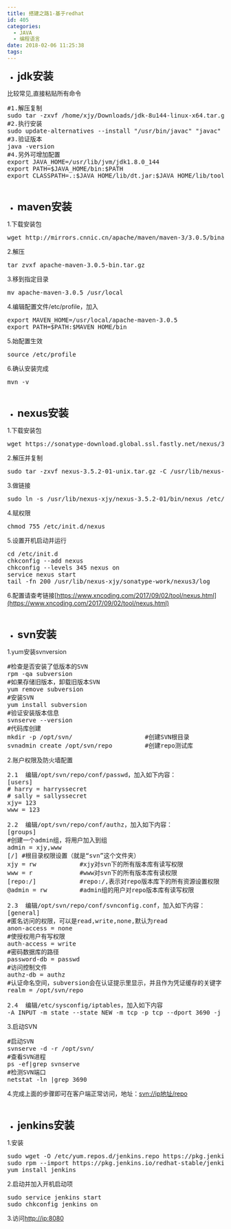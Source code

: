 ```yaml
---
title: 搭建之路1-基于redhat
id: 405
categories:
  - JAVA
  - 编程语言
date: 2018-02-06 11:25:38
tags:
---
```


*   **<span style="font-size: 18pt;">jdk安装</span>**

比较常见,直接粘贴所有命令
<pre class="lang:sh decode:true ">#1.解压复制
sudo tar -zxvf /home/xjy/Downloads/jdk-8u144-linux-x64.tar.gz -C /usr/lib/jvm
#2.执行安装
sudo update-alternatives --install "/usr/bin/javac" "javac" "/usr/lib/jvm/jdk1.8.0_144/bin/javac" 1 \  &amp;&amp; sudo update-alternatives --set javac /usr/lib/jvm/jdk1.8.0_144/bin/javac \ &amp;&amp; sudo update-alternatives --install "/usr/bin/java" "java" "/usr/lib/jvm/jdk1.8.0_144/bin/java" 1 \ &amp;&amp; sudo update-alternatives --set java /usr/lib/jvm/jdk1.8.0_144/bin/java
#3.验证版本
java -version
#4.另外可增加配置
export JAVA_HOME=/usr/lib/jvm/jdk1.8.0_144
export PATH=$JAVA_HOME/bin:$PATH
export CLASSPATH=.:$JAVA_HOME/lib/dt.jar:$JAVA_HOME/lib/tools.jar</pre>

&nbsp;

*   **<span style="font-size: 18pt;">maven安装</span>**

1.下载安装包
<pre class="lang:sh decode:true">wget http://mirrors.cnnic.cn/apache/maven/maven-3/3.0.5/binaries/apache-maven-3.0.5-bin.tar.gz</pre>
2.解压
<pre class="lang:sh decode:true">tar zvxf apache-maven-3.0.5-bin.tar.gz</pre>
3.移到指定目录
<pre class="lang:sh decode:true ">mv apache-maven-3.0.5 /usr/local</pre>
4.编辑配置文件/etc/profile，加入
<pre class="nums:false whitespace-before:1 whitespace-after:1 lang:vim decode:true ">export MAVEN_HOME=/usr/local/apache-maven-3.0.5
export PATH=$PATH:$MAVEN_HOME/bin</pre>
5.始配置生效
<pre class="lang:sh decode:true">source /etc/profile</pre>
6.确认安装完成
<pre class="lang:sh decode:true">mvn -v</pre>

&nbsp;

*   **<span style="font-size: 18pt;">nexus安装</span>**

1.下载安装包
<pre class="lang:sh decode:true">wget https://sonatype-download.global.ssl.fastly.net/nexus/3/nexus-3.5.2-01-unix.tar.gz</pre>

2.解压并复制
<pre class="lang:sh decode:true">sudo tar -zxvf nexus-3.5.2-01-unix.tar.gz -C /usr/lib/nexus-xjy</pre>

3.做链接
<pre class="lang:sh decode:true">sudo ln -s /usr/lib/nexus-xjy/nexus-3.5.2-01/bin/nexus /etc/init.d/nexus</pre>

4.赋权限
<pre class="lang:sh decode:true">chmod 755 /etc/init.d/nexus</pre>

5.设置开机启动并运行
<pre class="lang:sh decode:true">cd /etc/init.d
chkconfig --add nexus
chkconfig --levels 345 nexus on
service nexus start
tail -fn 200 /usr/lib/nexus-xjy/sonatype-work/nexus3/log</pre>

6.配置请查考链接[https://www.xncoding.com/2017/09/02/tool/nexus.html](https://www.xncoding.com/2017/09/02/tool/nexus.html)

&nbsp;

*   **<span style="font-size: 18pt;">svn安装</span>**

1.yum安装svnversion
<pre class="lang:sh decode:true">#检查是否安装了低版本的SVN
rpm -qa subversion
#如果存储旧版本，卸载旧版本SVN
yum remove subversion
#安装SVN
yum install subversion
#验证安装版本信息
svnserve --version
#代码库创建
mkdir -p /opt/svn/                    #创建SVN根目录
svnadmin create /opt/svn/repo         #创建repo测试库</pre>

2.账户权限及防火墙配置
<pre class="lang:sh decode:true ">
2.1  编辑/opt/svn/repo/conf/passwd，加入如下内容：
[users]
# harry = harryssecret
# sally = sallyssecret
xjy= 123
www = 123

2.2  编辑/opt/svn/repo/conf/authz，加入如下内容：
[groups]
#创建一个admin组，将用户加入到组
admin = xjy,www
[/] #根目录权限设置（就是“svn”这个文件夹）
xjy = rw            #xjy对svn下的所有版本库有读写权限
www = r             #www对svn下的所有版本库有读权限
[repo:/]            #repo:/,表示对repo版本库下的所有资源设置权限
@admin = rw         #admin组的用户对repo版本库有读写权限

2.3  编辑/opt/svn/repo/conf/svnconfig.conf，加入如下内容：
[general]  
#匿名访问的权限，可以是read,write,none,默认为read  
anon-access = none  
#使授权用户有写权限  
auth-access = write  
#密码数据库的路径  
password-db = passwd  
#访问控制文件  
authz-db = authz  
#认证命名空间，subversion会在认证提示里显示，并且作为凭证缓存的关键字  
realm = /opt/svn/repo

2.4  编辑/etc/sysconfig/iptables，加入如下内容
-A INPUT -m state --state NEW -m tcp -p tcp --dport 3690 -j ACCEPT
</pre>

3.启动SVN
<pre class="lang:sh decode:true ">#启动SVN
svnserve -d -r /opt/svn/
#查看SVN进程
ps -ef|grep svnserve
#检测SVN端口
netstat -ln |grep 3690</pre>

4.完成上面的步骤即可在客户端正常访问，地址：[svn://ip地址/repo](svn://ip地址/repo)

&nbsp;

*   **<span style="font-size: 18pt;">jenkins安装</span>**

1.安装
<pre class="lang:sh decode:true ">sudo wget -O /etc/yum.repos.d/jenkins.repo https://pkg.jenkins.io/redhat-stable/jenkins.repo
sudo rpm --import https://pkg.jenkins.io/redhat-stable/jenkins.io.key
yum install jenkins</pre>

2.启动并加入开机启动项
<pre class="lang:sh decode:true ">sudo service jenkins start
sudo chkconfig jenkins on</pre>
3.访问[http://ip:8080](http://ip地址:8080)

&nbsp;

&nbsp;

&nbsp;

&nbsp;

&nbsp;

&nbsp;